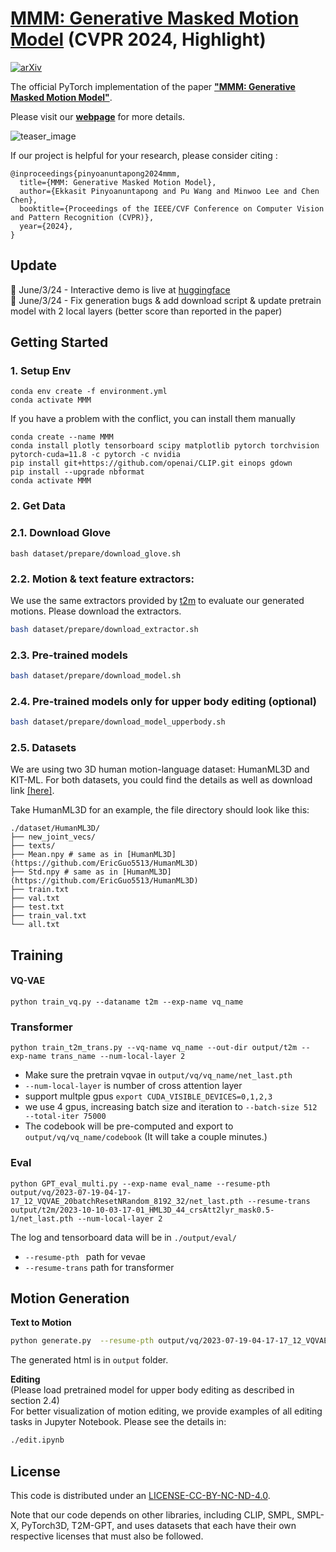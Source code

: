 # [MMM: Generative Masked Motion Model](https://exitudio.github.io/MMM-page/) (CVPR 2024, Highlight)
[![arXiv](https://img.shields.io/badge/arXiv-<2312.03596>-<COLOR>.svg)](https://arxiv.org/abs/2312.03596)

The official PyTorch implementation of the paper [**"MMM: Generative Masked Motion Model"**](https://arxiv.org/abs/2312.03596).

Please visit our [**webpage**](https://exitudio.github.io/MMM-page/) for more details.

![teaser_image](https://exitudio.github.io/MMM-page/assets/head.jpg)

If our project is helpful for your research, please consider citing :
``` 
@inproceedings{pinyoanuntapong2024mmm,
  title={MMM: Generative Masked Motion Model}, 
  author={Ekkasit Pinyoanuntapong and Pu Wang and Minwoo Lee and Chen Chen},
  booktitle={Proceedings of the IEEE/CVF Conference on Computer Vision and Pattern Recognition (CVPR)},
  year={2024},
}
```
## Update
📢 June/3/24 - Interactive demo is live at [huggingface](https://huggingface.co/spaces/samadi10/MMM-Demo) <br>
📢 June/3/24 - Fix generation bugs & add download script & update pretrain model with 2 local layers (better score than reported in the paper)

## Getting Started
### 1. Setup Env
```
conda env create -f environment.yml
conda activate MMM
```

If you have a problem with the conflict, you can install them manually
```
conda create --name MMM
conda install plotly tensorboard scipy matplotlib pytorch torchvision pytorch-cuda=11.8 -c pytorch -c nvidia
pip install git+https://github.com/openai/CLIP.git einops gdown
pip install --upgrade nbformat
conda activate MMM
```

### 2. Get Data
### 2.1. Download Glove
```
bash dataset/prepare/download_glove.sh
```


### 2.2. Motion & text feature extractors:

We use the same extractors provided by [t2m](https://github.com/EricGuo5513/text-to-motion) to evaluate our generated motions. Please download the extractors.

```bash
bash dataset/prepare/download_extractor.sh
```

### 2.3. Pre-trained models 

```bash
bash dataset/prepare/download_model.sh
```
### 2.4. Pre-trained models only for upper body editing (optional) 

```bash
bash dataset/prepare/download_model_upperbody.sh
```
<!-- ### 3. Download Pretrained Models
```
https://drive.google.com/drive/u/1/folders/19qRMMk0mQyA7wyeWU4oZNSFkI6tLxGPN
```
There are 2 folders. Each of which consists of VQVAE and Text-to-Motion transformer models.
1. **text-to-motion**: for text-to-motion and all temporal editing tasks
2. **upper_body_editing**: for upper body editing task.

Download and put the pretrained models in `output` folder
`./output/vq/vq_name/net_last.pth` and `./output/t2m/trans_name/net_last.pth` -->



### 2.5. Datasets


We are using two 3D human motion-language dataset: HumanML3D and KIT-ML. For both datasets, you could find the details as well as download link [[here]](https://github.com/EricGuo5513/HumanML3D).   

Take HumanML3D for an example, the file directory should look like this:  
```
./dataset/HumanML3D/
├── new_joint_vecs/
├── texts/
├── Mean.npy # same as in [HumanML3D](https://github.com/EricGuo5513/HumanML3D) 
├── Std.npy # same as in [HumanML3D](https://github.com/EricGuo5513/HumanML3D) 
├── train.txt
├── val.txt
├── test.txt
├── train_val.txt
└── all.txt
```




## Training
#### VQ-VAE
```
python train_vq.py --dataname t2m --exp-name vq_name
```

### Transformer

```
python train_t2m_trans.py --vq-name vq_name --out-dir output/t2m --exp-name trans_name --num-local-layer 2
```
- Make sure the pretrain vqvae in ```output/vq/vq_name/net_last.pth``` <br>
- ```--num-local-layer``` is number of cross attention layer <br>
- support multple gpus ```export CUDA_VISIBLE_DEVICES=0,1,2,3``` <br>
- we use 4 gpus, increasing batch size and iteration to ```--batch-size 512 --total-iter 75000```
- The codebook will be pre-computed and export to ```output/vq/vq_name/codebook``` (It will take a couple minutes.)


### Eval
```
python GPT_eval_multi.py --exp-name eval_name --resume-pth output/vq/2023-07-19-04-17-17_12_VQVAE_20batchResetNRandom_8192_32/net_last.pth --resume-trans output/t2m/2023-10-10-03-17-01_HML3D_44_crsAtt2lyr_mask0.5-1/net_last.pth --num-local-layer 2
```
The log and tensorboard data will be in ```./output/eval/```
- ```--resume-pth ``` path for vevae
- ```--resume-trans``` path for transformer 
## Motion Generation
<summary><b>Text to Motion</b></summary>

```bash
python generate.py  --resume-pth output/vq/2023-07-19-04-17-17_12_VQVAE_20batchResetNRandom_8192_32/net_last.pth --resume-trans output/t2m/2023-10-10-03-17-01_HML3D_44_crsAtt2lyr_mask0.5-1/net_last.pth --text 'the person crouches and walks forward.' --length 156
``````
The generated html is in ```output``` folder.

<summary><b>Editing</b></summary>
(Please load pretrained model for upper body editing as described in section 2.4) <br>
For better visualization of motion editing, we provide examples of all editing tasks in Jupyter Notebook. Please see the details in:

```bash
./edit.ipynb
``````


## License
This code is distributed under an [LICENSE-CC-BY-NC-ND-4.0](LICENSE-CC-BY-NC-ND-4.0.md).

Note that our code depends on other libraries, including CLIP, SMPL, SMPL-X, PyTorch3D, T2M-GPT, and uses datasets that each have their own respective licenses that must also be followed.
